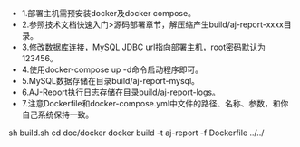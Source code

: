 - 1.部署主机需预安装docker及docker compose。
- 2.参照技术文档快速入门>源码部署章节，解压缩产生build/aj-report-xxxx目录。
- 3.修改数据库连接，MySQL JDBC url指向部署主机，root密码默认为123456。
- 4.使用docker-compose up -d命令启动程序即可。
- 5.MySQL数据存储在目录build/aj-report-mysql。
- 6.AJ-Report执行日志存储在目录build/aj-report-logs。
- 7.注意Dockerfile和docker-compose.yml中文件的路径、名称、参数，和你自己系统保持一致。





sh build.sh
cd doc/docker
docker build -t aj-report -f Dockerfile ../../  